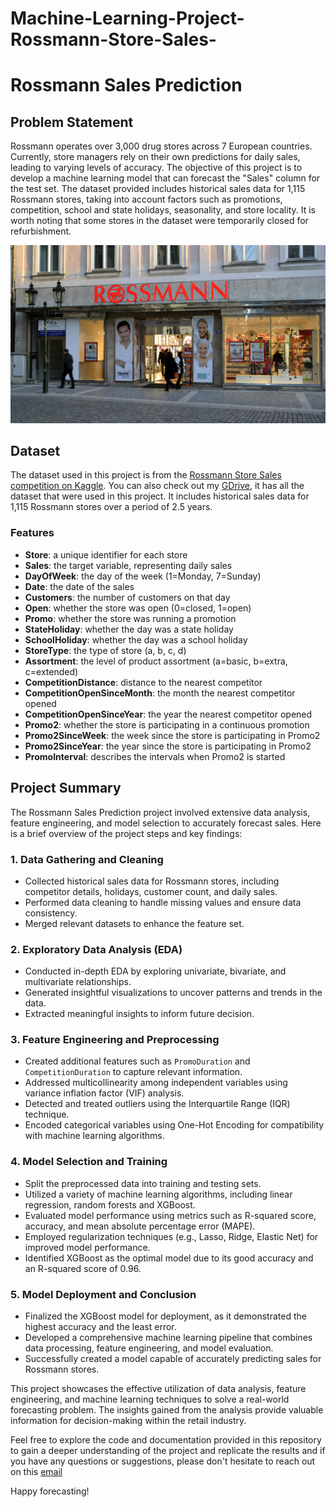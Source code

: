 # Machine-Learning-Project-Rossmann-Store-Sales-
# Rossmann Sales Prediction

## Problem Statement

Rossmann operates over 3,000 drug stores across 7 European countries. Currently, store managers rely on their own predictions for daily sales, leading to varying levels of accuracy. The objective of this project is to develop a machine learning model that can forecast the "Sales" column for the test set. The dataset provided includes historical sales data for 1,115 Rossmann stores, taking into account factors such as promotions, competition, school and state holidays, seasonality, and store locality. It is worth noting that some stores in the dataset were temporarily closed for refurbishment.

![Sales Predictions](rossman_sales_Store.png)

## Dataset

The dataset used in this project is from the [Rossmann Store Sales competition on Kaggle](https://www.kaggle.com/c/rossmann-store-sales). 
You can also check out my [GDrive](https://drive.google.com/drive/folders/1JuVBJ3ueoFtOVEPYplmd2Ks4HMV34T43?usp=sharing), it has all the dataset that were used in this project.
It includes historical sales data for 1,115 Rossmann stores over a period of 2.5 years.

### Features

- **Store**: a unique identifier for each store
- **Sales**: the target variable, representing daily sales
- **DayOfWeek**: the day of the week (1=Monday, 7=Sunday)
- **Date**: the date of the sales
- **Customers**: the number of customers on that day
- **Open**: whether the store was open (0=closed, 1=open)
- **Promo**: whether the store was running a promotion
- **StateHoliday**: whether the day was a state holiday
- **SchoolHoliday**: whether the day was a school holiday
- **StoreType**: the type of store (a, b, c, d)
- **Assortment**: the level of product assortment (a=basic, b=extra, c=extended)
- **CompetitionDistance**: distance to the nearest competitor
- **CompetitionOpenSinceMonth**: the month the nearest competitor opened
- **CompetitionOpenSinceYear**: the year the nearest competitor opened
- **Promo2**: whether the store is participating in a continuous promotion
- **Promo2SinceWeek**: the week since the store is participating in Promo2
- **Promo2SinceYear**: the year since the store is participating in Promo2
- **PromoInterval**: describes the intervals when Promo2 is started

## Project Summary

The Rossmann Sales Prediction project involved extensive data analysis, feature engineering, and model selection to accurately forecast sales. Here is a brief overview of the project steps and key findings:

### 1. Data Gathering and Cleaning

- Collected historical sales data for Rossmann stores, including competitor details, holidays, customer count, and daily sales.
- Performed data cleaning to handle missing values and ensure data consistency.
- Merged relevant datasets to enhance the feature set.

### 2. Exploratory Data Analysis (EDA)

- Conducted in-depth EDA by exploring univariate, bivariate, and multivariate relationships.
- Generated insightful visualizations to uncover patterns and trends in the data.
- Extracted meaningful insights to inform future decision.

### 3. Feature Engineering and Preprocessing

- Created additional features such as `PromoDuration` and `CompetitionDuration` to capture relevant information.
- Addressed multicollinearity among independent variables using variance inflation factor (VIF) analysis.
- Detected and treated outliers using the Interquartile Range (IQR) technique.
- Encoded categorical variables using One-Hot Encoding for compatibility with machine learning algorithms.

### 4. Model Selection and Training

- Split the preprocessed data into training and testing sets.
- Utilized a variety of machine learning algorithms, including linear regression, random forests and XGBoost.
- Evaluated model performance using metrics such as R-squared score, accuracy, and mean absolute percentage error (MAPE).
- Employed regularization techniques (e.g., Lasso, Ridge, Elastic Net) for improved model performance.
- Identified XGBoost as the optimal model due to its good accuracy and an R-squared score of 0.96.

### 5. Model Deployment and Conclusion

- Finalized the XGBoost model for deployment, as it demonstrated the highest accuracy and the least error.
- Developed a comprehensive machine learning pipeline that combines data processing, feature engineering, and model evaluation.
- Successfully created a model capable of accurately predicting sales for Rossmann stores.

This project showcases the effective utilization of data analysis, feature engineering, and machine learning techniques to solve a real-world forecasting problem. The insights gained from the analysis provide valuable information for decision-making within the retail industry.


Feel free to explore the code and documentation provided in this repository to gain a deeper understanding of the project and replicate the results and if you have any questions or suggestions, please don't hesitate to reach out on this [email](jabcd.1997@gmail.com)

Happy forecasting!
